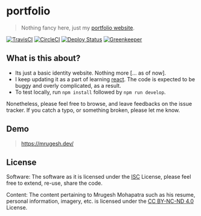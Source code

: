 # portfolio

> Nothing fancy here, just my [portfolio website][personal-website].

[![TravisCI][travis-status-img]][travis-status]
[![CircleCI][circle-status-img]][circle-status]
[![Deploy Status][deploy-status-img]][deploy-status]
[![Greenkeeper][greenkeeper-badge-img]][greenkeeper-badge]

## What is this about?

- Its just a basic identity website. Nothing more [... as of now].
- I keep updating it as  a part of learning [react][react-website]. The code is expected to be buggy and   overly complicated, as a result.
- To test locally, run `npm install` followed by `npm run develop`.

Nonetheless, please feel free to browse, and leave feedbacks on the issue tracker. If you catch a typo, or something broken, please let me know.

## Demo

> <https://mrugesh.dev/>

## License

Software:
The software as it is licensed under the [ISC](LICENSE) License, please feel free to extend, re-use, share the code.

Content:
The content pertaining to Mrugesh Mohapatra such as his resume, personal information, imagery, etc. is licensed under the [CC BY-NC-ND 4.0][by-nc-nd-4] License.

[travis-status-img]: https://travis-ci.org/raisedadead/portfolio.svg?branch=master
[travis-status]: https://travis-ci.org/raisedadead/portfolio
[circle-status-img]: https://circleci.com/gh/raisedadead/portfolio.svg?style=svg
[circle-status]: https://circleci.com/gh/raisedadead/portfolio
[deploy-status-img]: https://api.netlify.com/api/v1/badges/22475e18-dbce-4472-880a-6696b0aea170/deploy-status
[deploy-status]: https://app.netlify.com/sites/raisedadead/deploys
[greenkeeper-badge-img]: https://badges.greenkeeper.io/raisedadead/portfolio.svg
[greenkeeper-badge]: https://greenkeeper.io/

[personal-website]: https://raisedadead.com
[react-website]: https://reactjs.org
[by-nc-nd-4]: https://creativecommons.org/licenses/by-nc-nd/4.0/
